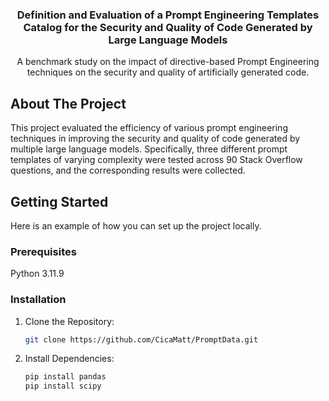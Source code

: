 <div align="center">
  <h3 align="center">Definition and Evaluation of a Prompt Engineering Templates Catalog for the Security and Quality of Code Generated by Large Language Models</h3>

  <p align="center">
    A benchmark study on the impact of directive-based Prompt Engineering techniques on the security and quality of artificially generated code.
  </p>
</div>

## About The Project
This project evaluated the efficiency of various prompt engineering techniques in improving the security and quality of code generated by multiple large language models. Specifically, three different prompt templates of varying complexity were tested across 90 Stack Overflow questions, and the corresponding results were collected.




## Getting Started

Here is an example of how you can set up the project locally.

### Prerequisites

Python 3.11.9

### Installation

1. Clone the Repository:
   ```sh
   git clone https://github.com/CicaMatt/PromptData.git
   ```
2. Install Dependencies:
   ```sh
   pip install pandas
   pip install scipy
   ```
